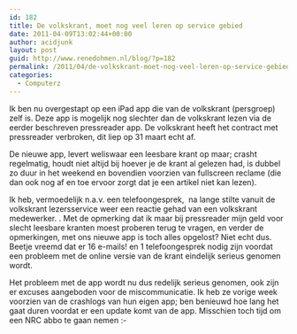 ```yaml
---
id: 182
title: De volkskrant, moet nog veel leren op service gebied
date: 2011-04-09T13:02:44+00:00
author: acidjunk
layout: post
guid: http://www.renedohmen.nl/blog/?p=182
permalink: /2011/04/de-volkskrant-moet-nog-veel-leren-op-service-gebied/
categories:
  - Computerz
---
```

Ik ben nu overgestapt op een iPad app die van de volkskrant (persgroep) zelf is. Deze app is mogelijk nog slechter dan de volkskrant lezen via de eerder beschreven pressreader app. De volkskrant heeft het contract met pressreader verbroken, dit liep op 31 maart echt af.

De nieuwe app, levert weliswaar een leesbare krant op maar; crasht regelmatig, houdt niet altijd bij hoever je de krant al gelezen had, is dubbel zo duur in het weekend en bovendien voorzien van fullscreen reclame (die dan ook nog af en toe ervoor zorgt dat je een artikel niet kan lezen).

Ik heb, vermoedelijk n.a.v. een telefoongesprek,  na lange stilte vanuit de volkskrant lezersservice weer een reactie gehad van een volkskrant medewerker. . Met de opmerking dat ik maar bij pressreader mijn geld voor slecht leesbare kranten moest proberen terug te vragen, en verder de opmerkingen, met ons nieuwe app is toch alles opgelost? Niet echt dus. Beetje vreemd dat er 16 e-mails! en 1 telefoongesprek nodig zijn voordat een probleem met de online versie van de krant eindelijk serieus genomen wordt.

Het probleem met de app wordt nu dus redelijk serieus genomen, ook zijn er excuses aangeboden voor de miscommunicatie. Ik heb ze vorige week voorzien van de crashlogs van hun eigen app; ben benieuwd hoe lang het gaat duren voordat er een update komt van de app. Misschien toch tijd om een NRC abbo te gaan nemen <img src="http://www.renedohmen.nl/blog/wp-includes/images/smilies/simple-smile.png" alt=":-)" class="wp-smiley" style="height: 1em; max-height: 1em;" />